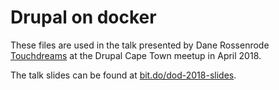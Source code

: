 # Drupal on docker

These files are used in the talk presented by Dane Rossenrode [Touchdreams](https://touchdreams.co.za) at the Drupal Cape
Town meetup in April 2018.

The talk slides can be found at [bit.do/dod-2018-slides](bit.do/dod-2018-slides).
